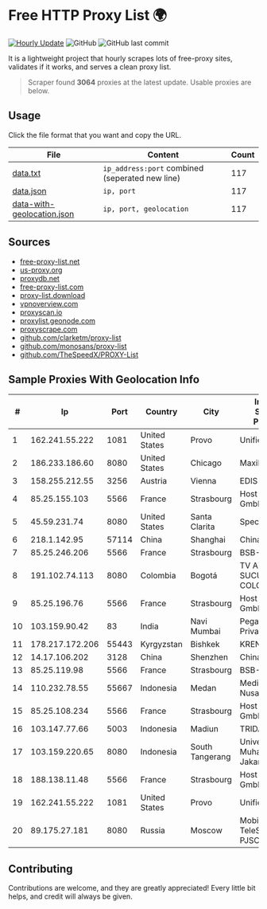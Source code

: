 
# Free HTTP Proxy List 🌍

[![Hourly Update](https://github.com/mertguvencli/http-proxy-list/actions/workflows/main.yml/badge.svg?branch=main)](https://github.com/mertguvencli/http-proxy-list/actions/workflows/main.yml)
![GitHub](https://img.shields.io/github/license/mertguvencli/http-proxy-list)
![GitHub last commit](https://img.shields.io/github/last-commit/mertguvencli/http-proxy-list)

It is a lightweight project that hourly scrapes lots of free-proxy sites, validates if it works, and serves a clean proxy list.


> Scraper found **3064** proxies at the latest update. Usable proxies are below.

## Usage

Click the file format that you want and copy the URL.


|File|Content|Count|
|----|-------|-----|
|[data.txt](https://raw.githubusercontent.com/mertguvencli/http-proxy-list/main/proxy-list/data.txt)|`ip_address:port` combined (seperated new line)|117|
|[data.json](https://raw.githubusercontent.com/mertguvencli/http-proxy-list/main/proxy-list/data.json)|`ip, port`|117|
|[data-with-geolocation.json](https://raw.githubusercontent.com/mertguvencli/http-proxy-list/main/proxy-list/data-with-geolocation.json)|`ip, port, geolocation`|117|

## Sources

* [free-proxy-list.net](https://free-proxy-list.net)
* [us-proxy.org](https://www.us-proxy.org)
* [proxydb.net](http://proxydb.net)
* [free-proxy-list.com](https://free-proxy-list.com/?page=&port=&type%5B%5D=http&type%5B%5D=https&up_time=0&search=Search)
* [proxy-list.download](https://www.proxy-list.download/HTTP)
* [vpnoverview.com](https://vpnoverview.com/privacy/anonymous-browsing/free-proxy-servers)
* [proxyscan.io](https://www.proxyscan.io)
* [proxylist.geonode.com](https://proxylist.geonode.com/api/proxy-list?limit=300&page=1&sort_by=lastChecked&sort_type=desc&protocols=http,https)
* [proxyscrape.com](https://api.proxyscrape.com/v2/?request=displayproxies&protocol=http&timeout=10000&country=all&ssl=all&anonymity=all)
* [github.com/clarketm/proxy-list](https://raw.githubusercontent.com/clarketm/proxy-list/master/proxy-list-raw.txt)
* [github.com/monosans/proxy-list](https://raw.githubusercontent.com/monosans/proxy-list/main/proxies/http.txt)
* [github.com/TheSpeedX/PROXY-List](https://raw.githubusercontent.com/TheSpeedX/PROXY-List/master/http.txt)


## Sample Proxies With Geolocation Info

|#|Ip|Port|Country|City|Internet Service Provider|
|-|--|----|-------|----|-------------------------|
|1|162.241.55.222|1081|United States|Provo|Unified Layer|
|2|186.233.186.60|8080|United States|Chicago|Maxihost LTDA|
|3|158.255.212.55|3256|Austria|Vienna|EDIS GmbH|
|4|85.25.155.103|5566|France|Strasbourg|Host Europe GmbH|
|5|45.59.231.74|8080|United States|Santa Clarita|Spectrum|
|6|218.1.142.95|57114|China|Shanghai|China Telecom|
|7|85.25.246.206|5566|France|Strasbourg|BSB-SERVICE|
|8|191.102.74.113|8080|Colombia|Bogotá|TV AZTECA SUCURSAL COLOMBIA|
|9|85.25.196.76|5566|France|Strasbourg|Host Europe GmbH|
|10|103.159.90.42|83|India|Navi Mumbai|Pegasuswave Private Limited|
|11|178.217.172.206|55443|Kyrgyzstan|Bishkek|KRENA Project|
|12|14.17.106.202|3128|China|Shenzhen|Chinanet|
|13|85.25.119.98|5566|France|Strasbourg|BSB-SERVICE|
|14|110.232.78.55|55667|Indonesia|Medan|Media Antar Nusa PT.|
|15|85.25.108.234|5566|France|Strasbourg|Host Europe GmbH|
|16|103.147.77.66|5003|Indonesia|Madiun|TRIDATA|
|17|103.159.220.65|8080|Indonesia|South Tangerang|Universitas Muhammadiyah Jakarta|
|18|188.138.11.48|5566|France|Strasbourg|Host Europe GmbH|
|19|162.241.55.222|1081|United States|Provo|Unified Layer|
|20|89.175.27.181|8080|Russia|Moscow|Mobile TeleSystems PJSC|



## Contributing

Contributions are welcome, and they are greatly appreciated! Every
little bit helps, and credit will always be given.

